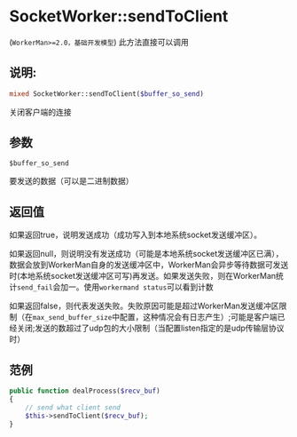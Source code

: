 # SocketWorker::sendToClient
(```WorkerMan>=2.0，基础开发模型```)   此方法直接可以调用

## 说明:
```php
mixed SocketWorker::sendToClient($buffer_so_send)
```

关闭客户端的连接

## 参数

``` $buffer_so_send ```

要发送的数据（可以是二进制数据）

## 返回值

如果返回true，说明发送成功（成功写入到本地系统socket发送缓冲区）。

如果返回null，则说明没有发送成功（可能是本地系统socket发送缓冲区已满），数据会放到WorkerMan自身的发送缓冲区中，WorkerMan会异步等待数据可发送时(本地系统socket发送缓冲区可写)再发送。如果发送失败，则在WorkerMan统计```send_fail```会加一。使用```workermand status```可以看到计数

如果返回false，则代表发送失败。失败原因可能是超过WorkerMan发送缓冲区限制（在```max_send_buffer_size```中配置，这种情况会有日志产生）;可能是客户端已经关闭;发送的数超过了udp包的大小限制（当配置listen指定的是udp传输层协议时）

## 范例


```php
public function dealProcess($recv_buf)
{
    // send what client send
    $this->sendToClient($recv_buf);
}

```
